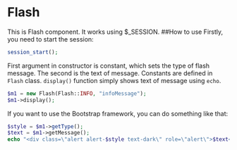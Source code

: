 # Flash
This is Flash component. It works using $_SESSION.
##How to use
Firstly, you need to start the session:
```php
session_start();
```

First argument in constructor is constant, which sets the type of flash message. The second is the text of message. Constants are defined in `Flash` class.
`display()` function simply shows text of message using `echo`.
```php
$m1 = new Flash(Flash::INFO, "infoMessage");
$m1->display();
```
If you want to use the Bootstrap framework, you can do something like that:
```php
$style = $m1->getType();
$text = $m1->getMessage();
echo "<div class=\"alert alert-$style text-dark\" role=\"alert\">$text</div>";
```
